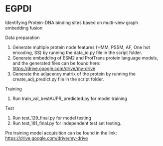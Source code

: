 # EGPDI
Identifying Protein-DNA binding sites based on multi-view graph embedding fusion

Data preparation
1. Generate multiple protein node features (HMM, PSSM, AF, One hot encoding, SS) by running the data_io.py file in the script folder.
2. Generate embedding of ESM2 and ProtTrans protein language models, and the generated files can be found here: https://drive.google.com/drive/my-drive
3. Generate the adjacency matrix of the protein by running the create_adj_predict.py file in the script folder.

Training
1. Run train_val_bestAUPR_predicted.py for model training

Test
1. Run test_129_final.py for model testing
2. Run test_181_final.py for independent test set testing.
   
Pre training model acquisition can be found in the link: https://drive.google.com/drive/my-drive
